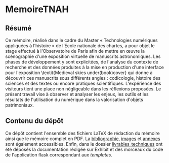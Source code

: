 # MemoireTNAH

## Résumé
Ce mémoire, réalisé dans le cadre du Master « Technologies numériques appliquées à l’histoire » de l’École nationale des chartes, a pour objet le stage effectué à l'Observatoire de Paris afin de mettre en œuvre la scénographie d'une exposition virtuelle de manuscrits astronomiques. Les phases de développement y sont explicitées, de l'analyse du contexte de recherche et des données produites à la mise en production d'une interface pour l'exposition \textit{Medieval skies under(book)cover} qui donne à découvrir ces manuscrits sous différents angles : codicologie, histoire des sciences et des textes ou encore pratiques scientifiques. L'expérience des visiteurs tient une place non négligeable dans les réflexions proposées. Le présent travail vise à observer et analyser les enjeux, les outils et les résultats de l'utilisation du numérique dans la valorisation d'objets patrimoniaux. 

## Contenu du dépôt
Ce dépôt contient l'ensemble des fichiers LaTeX de rédaction du mémoire ainsi que le mémoire complet en PDF. La [bibliographie](https://github.com/AnaisMazoue/MemoireTNAH/tree/main/bibliographie), [images](https://github.com/AnaisMazoue/MemoireTNAH/tree/main/images) et [annexes](https://github.com/AnaisMazoue/MemoireTNAH/tree/main/annexes) sont également accessibles. Enfin, dans le dossier [livrables_techniques](https://github.com/AnaisMazoue/MemoireTNAH/tree/main/livrables_techniques) ont été déposés la documentation rédigée sur Exhibit et des morceaux du code de l'application flask correspondant aux _templates_.
